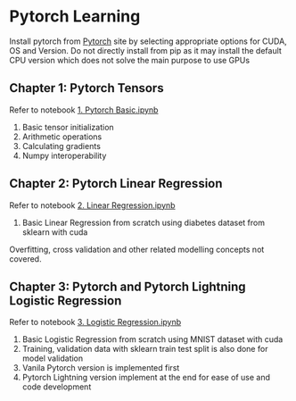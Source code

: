 # Pytorch Learning
Install pytorch from [Pytorch](https://pytorch.org/) site by selecting appropriate options for CUDA, OS and Version. Do not directly install from pip as it may install the default CPU version which does not solve the main purpose to use GPUs

## Chapter 1: Pytorch Tensors
Refer to notebook [1. Pytorch Basic.ipynb](https://github.com/aravindm50/pytorch_learning/blob/main/1.%20Pytorch%20Basic.ipynb)

 1. Basic tensor initialization
 2. Arithmetic operations
 3. Calculating gradients
 4. Numpy interoperability
 
## Chapter 2: Pytorch Linear Regression
Refer to notebook [2. Linear Regression.ipynb](https://github.com/aravindm50/pytorch_learning/blob/main/2.%20Linear%20Regression.ipynb)

 1. Basic Linear Regression from scratch using diabetes dataset from sklearn with cuda
 
 Overfitting, cross validation and other related modelling concepts not covered.
 
## Chapter 3: Pytorch and Pytorch Lightning Logistic Regression
Refer to notebook [3. Logistic Regression.ipynb](https://github.com/aravindm50/pytorch_learning/blob/main/3.%20Logistic%20Regression.ipynb)

 1. Basic Logistic Regression from scratch using MNIST dataset with cuda
 2. Training, validation data with sklearn train test split is also done for model validation
 3. Vanila Pytorch version is implemented first
 4. Pytorch Lightning version implement at the end for ease of use and code development
 
